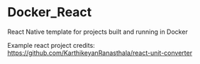 # Docker_React
React Native template for projects built and running in Docker

Example react project credits: https://github.com/KarthikeyanRanasthala/react-unit-converter

